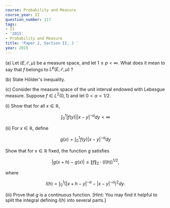 ```yaml
---
course: Probability and Measure
course_year: II
question_number: 117
tags:
- II
- '2015'
- Probability and Measure
title: 'Paper 2, Section II, J '
year: 2015
---
```




(a) Let $(E, \mathcal{E}, \mu)$ be a measure space, and let $1 \leqslant p<\infty$. What does it mean to say that $f$ belongs to $L^{p}(E, \mathcal{E}, \mu)$ ?

(b) State Hölder's inequality.

(c) Consider the measure space of the unit interval endowed with Lebesgue measure. Suppose $f \in L^{2}(0,1)$ and let $0<\alpha<1 / 2$.

(i) Show that for all $x \in \mathbb{R}$,

$$\int_{0}^{1}|f(y)||x-y|^{-\alpha} d y<\infty$$

(ii) For $x \in \mathbb{R}$, define

$$g(x)=\int_{0}^{1} f(y)|x-y|^{-\alpha} d y$$

Show that for $x \in \mathbb{R}$ fixed, the function $g$ satisfies

$$|g(x+h)-g(x)| \leqslant\|f\|_{2} \cdot(I(h))^{1 / 2},$$

where

$$I(h)=\int_{0}^{1}\left(|x+h-y|^{-\alpha}-|x-y|^{-\alpha}\right)^{2} d y .$$

(iii) Prove that $g$ is a continuous function. [Hint: You may find it helpful to split the integral defining $I(h)$ into several parts.]